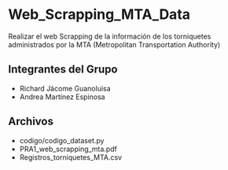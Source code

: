 # Web_Scrapping_MTA_Data
Realizar el web Scrapping de la información de los torniquetes administrados por la MTA (Metropolitan Transportation Authority)
## Integrantes del Grupo
 - Richard Jácome Guanoluisa
 - Andrea Martínez Espinosa
## Archivos
 - codigo/codigo_dataset.py
 - PRA1_web_scrapping_mta.pdf
 - Registros_torniquetes_MTA.csv
